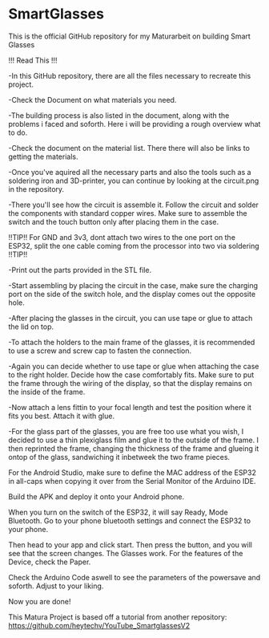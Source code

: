 # SmartGlasses
This is the official GitHub repository for my Maturarbeit on building Smart Glasses

!!! Read This !!!

-In this GitHub repository, there are all the files necessary to recreate this project. 

-Check the Document on what materials you need. 

-The building process is also listed in the document, along with the problems i faced and soforth. Here i will be providing a rough overview what to do. 

-Check the document on the material list. There there will also be links to getting the materials. 

-Once you've aquired all the necessary parts and also the tools such as a soldering iron and 3D-printer, you can continue by looking at the circuit.png in the repository.

-There you'll see how the circuit is assemble it. Follow the circuit and solder the components with standard copper wires. Make sure to assemble the switch and the touch button only after placing them in the case.

!!TIP!! For GND and 3v3, dont attach two wires to the one port on the ESP32, split the one cable coming from the processor into two via soldering !!TIP!!

-Print out the parts provided in the STL file.

-Start assembling by placing the circuit in the case, make sure the charging port on the side of the switch hole, and the display comes out the opposite hole.

-After placing the glasses in the circuit, you can use tape or glue to attach the lid on top. 

-To attach the holders to the main frame of the glasses, it is recommended to use a screw and screw cap to fasten the connection. 

-Again you can decide whether to use tape or glue when attaching the case to the right holder. Decide how the case comfortably fits. Make sure to put the frame through the wiring of the display, so that the display remains on the inside of the frame. 

-Now attach a lens fittin to your focal length and test the position where it fits you best. Attach it with glue. 

-For the glass part of the glasses, you are free too use what you wish, I decided to use a thin plexiglass film and glue it to the outside of the frame. I then reprinted the frame, changing the thickness of the frame and glueing it ontop of the glass, sandwiching it inbetweek the two frame pieces. 

For the Android Studio, make sure to define the MAC address of the ESP32 in all-caps when copying it over from the Serial Monitor of the Arduino IDE. 

Build the APK and deploy it onto your Android phone. 

When you turn on the switch of the ESP32, it will say Ready, Mode Bluetooth. Go to your phone bluetooth settings and connect the ESP32 to your phone.

Then head to your app and click start. Then press the button, and you will see that the screen changes. The Glasses work. For the features of the Device, check the Paper.

Check the Arduino Code aswell to see the parameters of the powersave and soforth. Adjust to your liking. 

Now you are done!

This Matura Project is based off a tutorial from another repository: https://github.com/heytechv/YouTube_SmartglassesV2 
